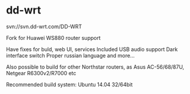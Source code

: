 # dd-wrt
svn://svn.dd-wrt.com/DD-WRT

Fork for Huawei WS880 router support

Have fixes for buld, web UI, services
Included USB audio support
Dark interface switch
Proper russian language
and more...

Also possible to build for other Northstar routers,
as Asus AC-56/68/87U, Netgear R6300v2/R7000 etc

Recommended build system: Ubuntu 14.04 32/64bit
